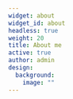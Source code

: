 ```yaml
---
widget: about
widget_id: about
headless: true
weight: 20
title: About me
active: true
author: admin
design:
  background:
    image: ""
---
```

